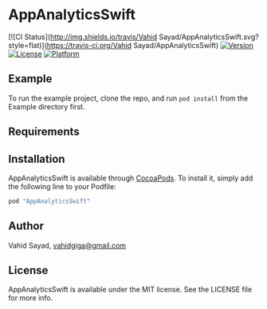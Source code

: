 # AppAnalyticsSwift

[![CI Status](http://img.shields.io/travis/Vahid Sayad/AppAnalyticsSwift.svg?style=flat)](https://travis-ci.org/Vahid Sayad/AppAnalyticsSwift)
[![Version](https://img.shields.io/cocoapods/v/AppAnalyticsSwift.svg?style=flat)](http://cocoapods.org/pods/AppAnalyticsSwift)
[![License](https://img.shields.io/cocoapods/l/AppAnalyticsSwift.svg?style=flat)](http://cocoapods.org/pods/AppAnalyticsSwift)
[![Platform](https://img.shields.io/cocoapods/p/AppAnalyticsSwift.svg?style=flat)](http://cocoapods.org/pods/AppAnalyticsSwift)

## Example

To run the example project, clone the repo, and run `pod install` from the Example directory first.

## Requirements

## Installation

AppAnalyticsSwift is available through [CocoaPods](http://cocoapods.org). To install
it, simply add the following line to your Podfile:

```ruby
pod "AppAnalyticsSwift"
```

## Author

Vahid Sayad, vahidgiga@gmail.com

## License

AppAnalyticsSwift is available under the MIT license. See the LICENSE file for more info.
